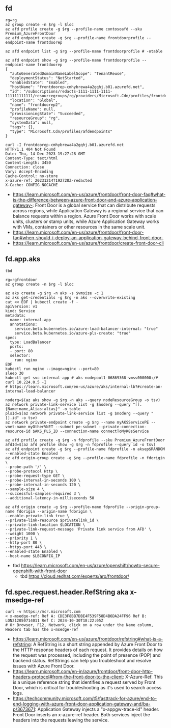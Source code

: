 ## fd

```
rg=rg
az group create -n $rg -l $loc
az afd profile create -g $rg --profile-name contosoafd --sku Premium_AzureFrontDoor
az afd endpoint create -g $rg --profile-name frontdoorprofile --endpoint-name frontdoorep
```

```
az afd endpoint list -g $rg --profile-name frontdoorprofile # -otable

az afd endpoint show -g $rg --profile-name frontdoorprofile --endpoint-name frontdoorep
{
  "autoGeneratedDomainNameLabelScope": "TenantReuse",
  "deploymentStatus": "NotStarted",
  "enabledState": "Enabled",
  "hostName": "frontdoorep-cmhybrewa4a2gqhj.b01.azurefd.net",
  "id": "/subscriptions/redacts-1111-1111-1111-111111111111/resourcegroups/rg/providers/Microsoft.Cdn/profiles/frontdoorprofile/afdendpoints/frontdoorep2",
  "location": "Global",
  "name": "frontdoorep2",
  "profileName": null,
  "provisioningState": "Succeeded",
  "resourceGroup": "rg",
  "systemData": null,
  "tags": {},
  "type": "Microsoft.Cdn/profiles/afdendpoints"
}
 
curl -I frontdoorep-cmhybrewa4a2gqhj.b01.azurefd.net
HTTP/1.1 404 Not Found
Date: Thu, 14 Dec 2023 19:27:28 GMT
Content-Type: text/html
Content-Length: 3450
Connection: close
Vary: Accept-Encoding
Cache-Control: no-store
x-azure-ref: 20231214T192728Z-redacted
X-Cache: CONFIG_NOCACHE
```

- https://learn.microsoft.com/en-us/azure/frontdoor/front-door-faq#what-is-the-difference-between-azure-front-door-and-azure-application-gateway-: Front Door is a global service that can distribute requests across regions, while Application Gateway is a regional service that can balance requests within a region. Azure Front Door works with scale units, clusters or stamp units, while Azure Application Gateway works with VMs, containers or other resources in the same scale unit.
- https://learn.microsoft.com/en-us/azure/frontdoor/front-door-faq#when-should-i-deploy-an-application-gateway-behind-front-door-
- https://learn.microsoft.com/en-us/azure/frontdoor/create-front-door-cli

## fd.app.aks

```
tbd

rg=rgfrontdoor
az group create -n $rg -l $loc

az aks create -g $rg -n aks -s $vmsize -c 1
az aks get-credentials -g $rg -n aks --overwrite-existing
cat << EOF | kubectl create -f -
apiVersion: v1
kind: Service
metadata:
  name: internal-app
  annotations:
    service.beta.kubernetes.io/azure-load-balancer-internal: "true"
    service.beta.kubernetes.io/azure-pls-create: "true"
spec:
  type: LoadBalancer
  ports:
  - port: 80
  selector:
    run: nginx
EOF
kubectl run nginx --image=nginx --port=80
sleep 30
kubectl get svc internal-app # aks-nodepool1-06869368-vmss000000:/# curl 10.224.0.5 -I
# https://learn.microsoft.com/en-us/azure/aks/internal-lb?#create-an-internal-load-balancer

noderg=$(az aks show -g $rg -n aks --query nodeResourceGroup -o tsv) 
az network private-link-service list -g $noderg --query "[].{Name:name,Alias:alias}" -o table
plsId=$(az network private-link-service list -g $noderg --query "[].id" -o tsv)
az network private-endpoint create -g $rg --name myAKSServicePE --vnet-name myOtherVNET --subnet pe-subnet --private-connection-resource-id $AKS_PLS_ID --connection-name connectToMyK8sService

az afd profile create -g $rg -n fdprofile --sku Premium_AzureFrontDoor
afdId=$(az afd profile show -g $rg -n fdprofile --query id -o tsv)
az afd endpoint create -g $rg --profile-name fdprofile -n aksep$RANDOM --enabled-state Enabled
az afd origin-group create -g $rg --profile-name fdprofile -n fdorigin \
--probe-path '/' \
--probe-protocol Http \
--probe-request-type GET \
--probe-interval-in-seconds 100 \
--probe-interval-in-seconds 120 \
--sample-size 4 \
--successful-samples-required 3 \
--additional-latency-in-milliseconds 50

az afd origin create -g $rg --profile-name fdprofile --origin-group-name fdorigin --origin-name fdorigin \
--enable-private-link true \
--private-link-resource $privatelink_id \
--private-link-location $LOCATION \
--private-link-request-message 'Private link service from AFD' \
--weight 1000 \
--priority 1 \
--http-port 80 \
--https-port 443 \
--enabled-state Enabled \
--host-name $LBCONFIG_IP
```

- tbd https://learn.microsoft.com/en-us/azure/openshift/howto-secure-openshift-with-front-door
  - tbd https://cloud.redhat.com/experts/aro/frontdoor/
  
## fd.spec.request.header.RefString aka x-msedge-ref

```
curl -v https://mcr.microsoft.com
< x-msedge-ref: Ref A: CDE3F8BB7DBE4F539F58D4B6DA24FF96 Ref B: LON212050714011 Ref C: 2024-10-30T18:22:05Z
# Or Browser, F12, Network, click on a row under the Name column, Headers tab has the x-msedge-ref
```

- https://learn.microsoft.com/en-us/azure/frontdoor/refstring#what-is-a-refstring: A RefString is a short string appended by Azure Front Door to the HTTP response headers of each request. It provides details on how the request was processed, including the point of presence (POP) and backend status. RefStrings can help you troubleshoot and resolve issues with Azure Front Door.
- https://learn.microsoft.com/en-in/azure/frontdoor/front-door-http-headers-protocol#from-the-front-door-to-the-client: X-Azure-Ref. This is a unique reference string that identifies a request served by Front Door, which is critical for troubleshooting as it's used to search access logs.
- https://techcommunity.microsoft.com/t5/fasttrack-for-azure/end-to-end-logging-with-azure-front-door-application-gateway-and/ba-p/3673671: Application Gateway injects a "x-appgw-trace-id" header. Front Door inserts an x-azure-ref header. Both services inject the headers into the requests leaving the service.
